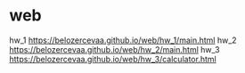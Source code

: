 # web

hw_1 https://belozercevaa.github.io/web/hw_1/main.html
hw_2 https://belozercevaa.github.io/web/hw_2/main.html
hw_3 https://belozercevaa.github.io/web/hw_3/calculator.html
